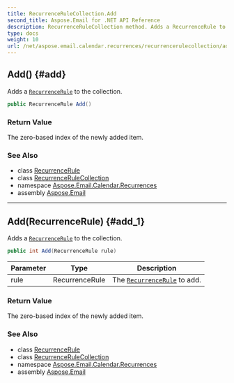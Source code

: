 ```yaml
---
title: RecurrenceRuleCollection.Add
second_title: Aspose.Email for .NET API Reference
description: RecurrenceRuleCollection method. Adds a RecurrenceRule to the collection
type: docs
weight: 10
url: /net/aspose.email.calendar.recurrences/recurrencerulecollection/add/
---
```

## Add() {#add}

Adds a [`RecurrenceRule`](../../recurrencerule/) to the collection.

```csharp
public RecurrenceRule Add()
```

### Return Value

The zero-based index of the newly added item.

### See Also

* class [RecurrenceRule](../../recurrencerule/)
* class [RecurrenceRuleCollection](../)
* namespace [Aspose.Email.Calendar.Recurrences](../../recurrencerulecollection/)
* assembly [Aspose.Email](../../../)

---

## Add(RecurrenceRule) {#add_1}

Adds a [`RecurrenceRule`](../../recurrencerule/) to the collection.

```csharp
public int Add(RecurrenceRule rule)
```

| Parameter | Type | Description |
| --- | --- | --- |
| rule | RecurrenceRule | The [`RecurrenceRule`](../../recurrencerule/) to add. |

### Return Value

The zero-based index of the newly added item.

### See Also

* class [RecurrenceRule](../../recurrencerule/)
* class [RecurrenceRuleCollection](../)
* namespace [Aspose.Email.Calendar.Recurrences](../../recurrencerulecollection/)
* assembly [Aspose.Email](../../../)


